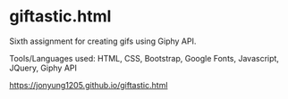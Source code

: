 # giftastic.html

Sixth assignment for creating gifs using Giphy API.

Tools/Languages used: HTML, CSS, Bootstrap, Google Fonts, Javascript, JQuery, Giphy API

https://jonyung1205.github.io/giftastic.html 


